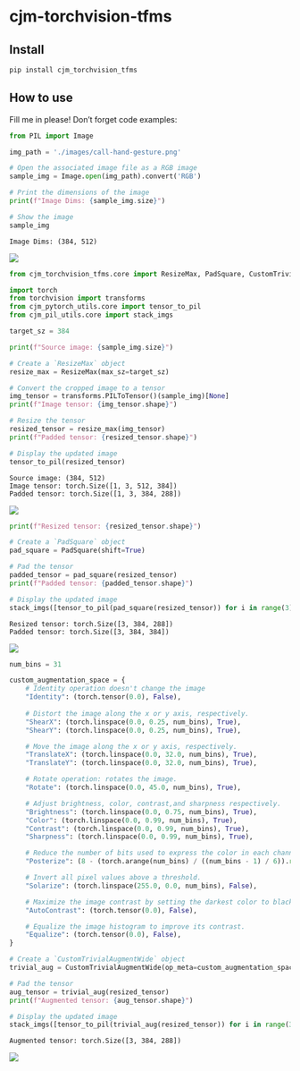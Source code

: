 # cjm-torchvision-tfms

<!-- WARNING: THIS FILE WAS AUTOGENERATED! DO NOT EDIT! -->

## Install

``` sh
pip install cjm_torchvision_tfms
```

## How to use

Fill me in please! Don’t forget code examples:

``` python
from PIL import Image

img_path = './images/call-hand-gesture.png'

# Open the associated image file as a RGB image
sample_img = Image.open(img_path).convert('RGB')

# Print the dimensions of the image
print(f"Image Dims: {sample_img.size}")

# Show the image
sample_img
```

    Image Dims: (384, 512)

![](index_files/figure-commonmark/cell-2-output-2.png)

``` python
from cjm_torchvision_tfms.core import ResizeMax, PadSquare, CustomTrivialAugmentWide

import torch
from torchvision import transforms
from cjm_pytorch_utils.core import tensor_to_pil
from cjm_pil_utils.core import stack_imgs
```

``` python
target_sz = 384
```

``` python
print(f"Source image: {sample_img.size}")

# Create a `ResizeMax` object
resize_max = ResizeMax(max_sz=target_sz)

# Convert the cropped image to a tensor
img_tensor = transforms.PILToTensor()(sample_img)[None]
print(f"Image tensor: {img_tensor.shape}")

# Resize the tensor
resized_tensor = resize_max(img_tensor)
print(f"Padded tensor: {resized_tensor.shape}")

# Display the updated image
tensor_to_pil(resized_tensor)
```

    Source image: (384, 512)
    Image tensor: torch.Size([1, 3, 512, 384])
    Padded tensor: torch.Size([1, 3, 384, 288])

![](index_files/figure-commonmark/cell-6-output-2.png)

``` python
print(f"Resized tensor: {resized_tensor.shape}")

# Create a `PadSquare` object
pad_square = PadSquare(shift=True)

# Pad the tensor
padded_tensor = pad_square(resized_tensor)
print(f"Padded tensor: {padded_tensor.shape}")

# Display the updated image
stack_imgs([tensor_to_pil(pad_square(resized_tensor)) for i in range(3)])
```

    Resized tensor: torch.Size([3, 384, 288])
    Padded tensor: torch.Size([3, 384, 384])

![](index_files/figure-commonmark/cell-8-output-2.png)

``` python
num_bins = 31

custom_augmentation_space = {
    # Identity operation doesn't change the image
    "Identity": (torch.tensor(0.0), False),
            
    # Distort the image along the x or y axis, respectively.
    "ShearX": (torch.linspace(0.0, 0.25, num_bins), True),
    "ShearY": (torch.linspace(0.0, 0.25, num_bins), True),

    # Move the image along the x or y axis, respectively.
    "TranslateX": (torch.linspace(0.0, 32.0, num_bins), True),
    "TranslateY": (torch.linspace(0.0, 32.0, num_bins), True),

    # Rotate operation: rotates the image.
    "Rotate": (torch.linspace(0.0, 45.0, num_bins), True),

    # Adjust brightness, color, contrast,and sharpness respectively.
    "Brightness": (torch.linspace(0.0, 0.75, num_bins), True),
    "Color": (torch.linspace(0.0, 0.99, num_bins), True),
    "Contrast": (torch.linspace(0.0, 0.99, num_bins), True),
    "Sharpness": (torch.linspace(0.0, 0.99, num_bins), True),

    # Reduce the number of bits used to express the color in each channel of the image.
    "Posterize": (8 - (torch.arange(num_bins) / ((num_bins - 1) / 6)).round().int(), False),

    # Invert all pixel values above a threshold.
    "Solarize": (torch.linspace(255.0, 0.0, num_bins), False),

    # Maximize the image contrast by setting the darkest color to black and the lightest to white.
    "AutoContrast": (torch.tensor(0.0), False),

    # Equalize the image histogram to improve its contrast.
    "Equalize": (torch.tensor(0.0), False),
}

# Create a `CustomTrivialAugmentWide` object
trivial_aug = CustomTrivialAugmentWide(op_meta=custom_augmentation_space)

# Pad the tensor
aug_tensor = trivial_aug(resized_tensor)
print(f"Augmented tensor: {aug_tensor.shape}")

# Display the updated image
stack_imgs([tensor_to_pil(trivial_aug(resized_tensor)) for i in range(3)])
```

    Augmented tensor: torch.Size([3, 384, 288])

![](index_files/figure-commonmark/cell-10-output-2.png)
